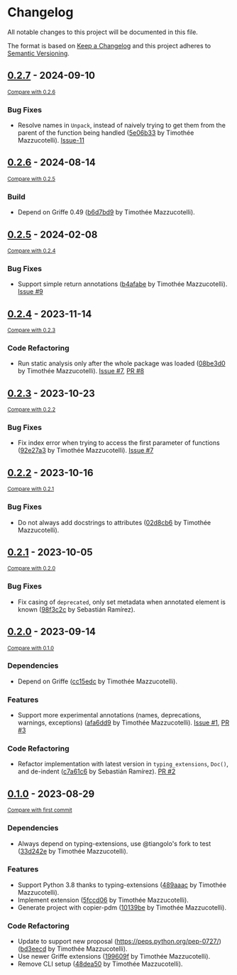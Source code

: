 # Changelog

All notable changes to this project will be documented in this file.

The format is based on [Keep a Changelog](http://keepachangelog.com/en/1.0.0/)
and this project adheres to [Semantic Versioning](http://semver.org/spec/v2.0.0.html).

<!-- insertion marker -->
## [0.2.7](https://github.com/mkdocstrings/griffe-typingdoc/releases/tag/0.2.7) - 2024-09-10

<small>[Compare with 0.2.6](https://github.com/mkdocstrings/griffe-typingdoc/compare/0.2.6...0.2.7)</small>

### Bug Fixes

- Resolve names in `Unpack`, instead of naively trying to get them from the parent of the function being handled ([5e06b33](https://github.com/mkdocstrings/griffe-typingdoc/commit/5e06b33651f43b292059d27d3b232e2646a409d5) by Timothée Mazzucotelli). [Issue-11](https://github.com/mkdocstrings/griffe-typingdoc/issues/11)

## [0.2.6](https://github.com/mkdocstrings/griffe-typingdoc/releases/tag/0.2.6) - 2024-08-14

<small>[Compare with 0.2.5](https://github.com/mkdocstrings/griffe-typingdoc/compare/0.2.5...0.2.6)</small>

### Build

- Depend on Griffe 0.49 ([b6d7bd9](https://github.com/mkdocstrings/griffe-typingdoc/commit/b6d7bd9ce462a8dbd067464b3d14a9dd25865957) by Timothée Mazzucotelli).

## [0.2.5](https://github.com/mkdocstrings/griffe-typingdoc/releases/tag/0.2.5) - 2024-02-08

<small>[Compare with 0.2.4](https://github.com/mkdocstrings/griffe-typingdoc/compare/0.2.4...0.2.5)</small>

### Bug Fixes

- Support simple return annotations ([b4afabe](https://github.com/mkdocstrings/griffe-typingdoc/commit/b4afabed86e8b7c1905cbf672ab261be0d895e40) by Timothée Mazzucotelli). [Issue #9](https://github.com/mkdocstrings/griffe-typingdoc/issues/9)

## [0.2.4](https://github.com/mkdocstrings/griffe-typingdoc/releases/tag/0.2.4) - 2023-11-14

<small>[Compare with 0.2.3](https://github.com/mkdocstrings/griffe-typingdoc/compare/0.2.3...0.2.4)</small>

### Code Refactoring

- Run static analysis only after the whole package was loaded ([08be3d0](https://github.com/mkdocstrings/griffe-typingdoc/commit/08be3d0e735b03b9ba28b055895dfa2d01778fda) by Timothée Mazzucotelli). [Issue #7](https://github.com/mkdocstrings/griffe-typingdoc/issues/7), [PR #8](https://github.com/mkdocstrings/griffe-typingdoc/pull/8)

## [0.2.3](https://github.com/mkdocstrings/griffe-typingdoc/releases/tag/0.2.3) - 2023-10-23

<small>[Compare with 0.2.2](https://github.com/mkdocstrings/griffe-typingdoc/compare/0.2.2...0.2.3)</small>

### Bug Fixes

- Fix index error when trying to access the first parameter of functions ([92e27a3](https://github.com/mkdocstrings/griffe-typingdoc/commit/92e27a3bc5f81acfdb94c24fcd33e1992e3db503) by Timothée Mazzucotelli). [Issue #7](https://github.com/mkdocstrings/griffe-typingdoc/issues/7)

## [0.2.2](https://github.com/mkdocstrings/griffe-typingdoc/releases/tag/0.2.2) - 2023-10-16

<small>[Compare with 0.2.1](https://github.com/mkdocstrings/griffe-typingdoc/compare/0.2.1...0.2.2)</small>

### Bug Fixes

- Do not always add docstrings to attributes ([02d8cb6](https://github.com/mkdocstrings/griffe-typingdoc/commit/02d8cb6d70edc3869767561e42003b6ef97ac1cd) by Timothée Mazzucotelli).

## [0.2.1](https://github.com/mkdocstrings/griffe-typingdoc/releases/tag/0.2.1) - 2023-10-05

<small>[Compare with 0.2.0](https://github.com/mkdocstrings/griffe-typingdoc/compare/0.2.0...0.2.1)</small>

### Bug Fixes

- Fix casing of `deprecated`, only set metadata when annotated element is known ([98f3c2c](https://github.com/mkdocstrings/griffe-typingdoc/commit/98f3c2c296e946dee0fd30ae533515c1896022e1) by Sebastián Ramírez).

## [0.2.0](https://github.com/mkdocstrings/griffe-typingdoc/releases/tag/0.2.0) - 2023-09-14

<small>[Compare with 0.1.0](https://github.com/mkdocstrings/griffe-typingdoc/compare/0.1.0...0.2.0)</small>

### Dependencies

- Depend on Griffe ([cc15edc](https://github.com/mkdocstrings/griffe-typingdoc/commit/cc15edc3b170e891fa37ff69b58eb9fea7af8fa8) by Timothée Mazzucotelli).

### Features

- Support more experimental annotations (names, deprecations, warnings, exceptions) ([afa6dd9](https://github.com/mkdocstrings/griffe-typingdoc/commit/afa6dd96fe7dc90d16934b1b191484f891f56d92) by Timothée Mazzucotelli). [Issue #1](https://github.com/mkdocstrings/griffe-typingdoc/issues/1), [PR #3](https://github.com/mkdocstrings/griffe-typingdoc/pull/3)

### Code Refactoring

- Refactor implementation with latest version in `typing_extensions`, `Doc()`, and de-indent ([c7a61c6](https://github.com/mkdocstrings/griffe-typingdoc/commit/c7a61c68a39d6dbb4955037cd18f96be214f2d0d) by Sebastián Ramírez). [PR #2](https://github.com/mkdocstrings/griffe-typingdoc/pull/2)

## [0.1.0](https://github.com/mkdocstrings/griffe-typingdoc/releases/tag/0.1.0) - 2023-08-29

<small>[Compare with first commit](https://github.com/mkdocstrings/griffe-typingdoc/compare/10139be2140f73617681a1f7ca2c4514ea9017e5...0.1.0)</small>

### Dependencies

- Always depend on typing-extensions, use @tiangolo's fork to test ([33d242e](https://github.com/mkdocstrings/griffe-typingdoc/commit/33d242e22237fc4652b86d44c7b8655ded661342) by Timothée Mazzucotelli).

### Features

- Support Python 3.8 thanks to typing-extensions ([489aaac](https://github.com/mkdocstrings/griffe-typingdoc/commit/489aaacd8e2cea3c57dd6c2ce7f9635e4489e8b4) by Timothée Mazzucotelli).
- Implement extension ([5fccd06](https://github.com/mkdocstrings/griffe-typingdoc/commit/5fccd065f6717e195bd7fbc7c4f487ae6bd413b1) by Timothée Mazzucotelli).
- Generate project with copier-pdm ([10139be](https://github.com/mkdocstrings/griffe-typingdoc/commit/10139be2140f73617681a1f7ca2c4514ea9017e5) by Timothée Mazzucotelli).

### Code Refactoring

- Update to support new proposal (https://peps.python.org/pep-0727/) ([bd3eecd](https://github.com/mkdocstrings/griffe-typingdoc/commit/bd3eecdc96755dc4fa50a1cd5049e8366ab2ba72) by Timothée Mazzucotelli).
- Use newer Griffe extensions ([199609f](https://github.com/mkdocstrings/griffe-typingdoc/commit/199609f053c04b8d0c21e7026c5f2eb1ad268ead) by Timothée Mazzucotelli).
- Remove CLI setup ([48dea50](https://github.com/mkdocstrings/griffe-typingdoc/commit/48dea500a5543f389816eee5ef6e98f5541d090d) by Timothée Mazzucotelli).
